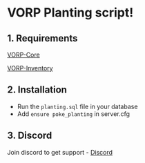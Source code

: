 # VORP Planting script!

## 1. Requirements

[VORP-Core](https://github.com/VORPCORE/VORP-Core)

[VORP-Inventory](https://github.com/VORPCORE/VORP-Inventory)

## 2. Installation
- Run the ```planting.sql``` file in your database
- Add ```ensure poke_planting``` in server.cfg

## 3. Discord

Join discord to get support - [Discord](http://discord.vorpcore.com/)
